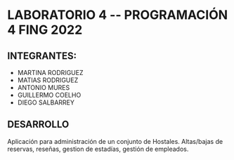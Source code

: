 # LABORATORIO 4 -- PROGRAMACIÓN 4 FING 2022

## INTEGRANTES:
- MARTINA RODRIGUEZ
- MATIAS RODRIGUEZ
- ANTONIO MURES
- GUILLERMO COELHO
- DIEGO SALBARREY

## DESARROLLO

Aplicación para administración de un conjunto de Hostales. Altas/bajas de reservas, reseñas, gestion de estadías, gestión de empleados.